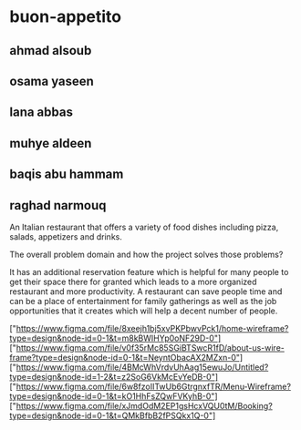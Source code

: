# buon-appetito

## ahmad alsoub 
## osama yaseen 
## lana abbas
## muhye aldeen
## baqis abu hammam
## raghad narmouq

An Italian restaurant that offers a variety of food dishes including pizza, salads, appetizers and drinks.

The overall problem domain and how the project solves those problems?

It has an additional reservation feature which is helpful for many people to get their space there for granted 
which leads to a more organized restaurant and more productivity.
A restaurant can save people time and can be a place of entertainment for family gatherings 
as well as the job opportunities that it creates which will help a decent number of people.

["https://www.figma.com/file/8xeejh1bj5xvPKPbwvPck1/home-wireframe?type=design&node-id=0-1&t=m8kBWIHYp0oNF29D-0"]
["https://www.figma.com/file/v0f35rMc85SGiBTSwcR1fD/about-us-wire-frame?type=design&node-id=0-1&t=NeyntObacAX2MZxn-0"]
["https://www.figma.com/file/4BMcWhVrdvUhAag15ewuJo/Untitled?type=design&node-id=1-2&t=z2SoG6VkMcEvYeDB-0"]
["https://www.figma.com/file/6w8fzoIITwUb6GtrgnxfTR/Menu-Wireframe?type=design&node-id=0-1&t=kO1HhFsZQwFVKyhB-0"]
["https://www.figma.com/file/xJmdOdM2EP1gsHcxVQU0tM/Booking?type=design&node-id=0-1&t=QMkBfbB2fPSQkx1Q-0"]